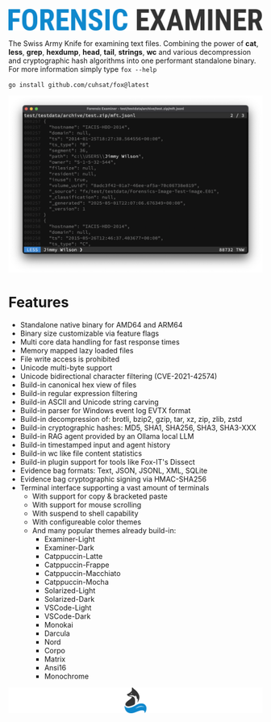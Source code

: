 ![](assets/logo.png "Forensic Examiner")

The Swiss Army Knife for examining text files. Combining the power of **cat**, **less**, **grep**, **hexdump**, **head**, **tail**, **strings**, **wc** and various decompression and cryptographic hash algorithms into one performant standalone binary. For more information simply type `fox --help`

```console
go install github.com/cuhsat/fox@latest
```

![](assets/demo.png "Demo")

# Features
* Standalone native binary for AMD64 and ARM64
* Binary size customizable via feature flags
* Multi core data handling for fast response times
* Memory mapped lazy loaded files
* File write access is prohibited
* Unicode multi-byte support
* Unicode bidirectional character filtering (CVE-2021-42574)
* Build-in canonical hex view of files
* Build-in regular expression filtering
* Build-in ASCII and Unicode string carving
* Build-in parser for Windows event log EVTX format
* Build-in decompression of: brotli, bzip2, gzip, tar, xz, zip, zlib, zstd
* Build-in cryptographic hashes: MD5, SHA1, SHA256, SHA3, SHA3-XXX
* Build-in RAG agent provided by an Ollama local LLM
* Build-in timestamped input and agent history
* Build-in wc like file content statistics
* Build-in plugin support for tools like Fox-IT's Dissect
* Evidence bag formats: Text, JSON, JSONL, XML, SQLite
* Evidence bag cryptographic signing via HMAC-SHA256
* Terminal interface supporting a vast amount of terminals
  * With support for copy & bracketed paste
  * With support for mouse scrolling
  * With suspend to shell capability
  * With configureable color themes
  * And many popular themes already build-in:
    * Examiner-Light
    * Examiner-Dark
    * Catppuccin-Latte
    * Catppuccin-Frappe
    * Catppuccin-Macchiato
    * Catppuccin-Mocha
    * Solarized-Light
    * Solarized-Dark
    * VSCode-Light
    * VSCode-Dark
    * Monokai
    * Darcula
    * Nord
    * Corpo
    * Matrix
    * Ansi16
    * Monochrome

![](assets/tail.png "Blue Tail")
